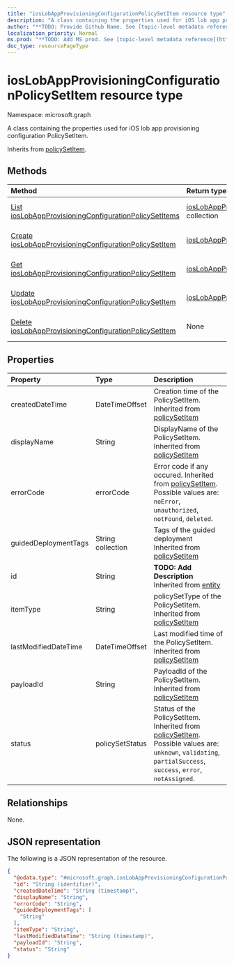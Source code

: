 ```yaml
---
title: "iosLobAppProvisioningConfigurationPolicySetItem resource type"
description: "A class containing the properties used for iOS lob app provisioning configuration PolicySetItem."
author: "**TODO: Provide Github Name. See [topic-level metadata reference](https://msgo.azurewebsites.net/add/document/guidelines/metadata.html#topic-level-metadata)**"
localization_priority: Normal
ms.prod: "**TODO: Add MS prod. See [topic-level metadata reference](https://msgo.azurewebsites.net/add/document/guidelines/metadata.html#topic-level-metadata)**"
doc_type: resourcePageType
---
```


# iosLobAppProvisioningConfigurationPolicySetItem resource type

Namespace: microsoft.graph



A class containing the properties used for iOS lob app provisioning configuration PolicySetItem.


Inherits from [policySetItem](../resources/policysetitem.md).

## Methods
|Method|Return type|Description|
|:---|:---|:---|
|[List iosLobAppProvisioningConfigurationPolicySetItems](../api/ioslobappprovisioningconfigurationpolicysetitem-list.md)|[iosLobAppProvisioningConfigurationPolicySetItem](../resources/ioslobappprovisioningconfigurationpolicysetitem.md) collection|Get a list of the [iosLobAppProvisioningConfigurationPolicySetItem](../resources/ioslobappprovisioningconfigurationpolicysetitem.md) objects and their properties.|
|[Create iosLobAppProvisioningConfigurationPolicySetItem](../api/ioslobappprovisioningconfigurationpolicysetitem-create.md)|[iosLobAppProvisioningConfigurationPolicySetItem](../resources/ioslobappprovisioningconfigurationpolicysetitem.md)|Create a new [iosLobAppProvisioningConfigurationPolicySetItem](../resources/ioslobappprovisioningconfigurationpolicysetitem.md) object.|
|[Get iosLobAppProvisioningConfigurationPolicySetItem](../api/ioslobappprovisioningconfigurationpolicysetitem-get.md)|[iosLobAppProvisioningConfigurationPolicySetItem](../resources/ioslobappprovisioningconfigurationpolicysetitem.md)|Read the properties and relationships of an [iosLobAppProvisioningConfigurationPolicySetItem](../resources/ioslobappprovisioningconfigurationpolicysetitem.md) object.|
|[Update iosLobAppProvisioningConfigurationPolicySetItem](../api/ioslobappprovisioningconfigurationpolicysetitem-update.md)|[iosLobAppProvisioningConfigurationPolicySetItem](../resources/ioslobappprovisioningconfigurationpolicysetitem.md)|Update the properties of an [iosLobAppProvisioningConfigurationPolicySetItem](../resources/ioslobappprovisioningconfigurationpolicysetitem.md) object.|
|[Delete iosLobAppProvisioningConfigurationPolicySetItem](../api/ioslobappprovisioningconfigurationpolicysetitem-delete.md)|None|Deletes an [iosLobAppProvisioningConfigurationPolicySetItem](../resources/ioslobappprovisioningconfigurationpolicysetitem.md) object.|

## Properties
|Property|Type|Description|
|:---|:---|:---|
|createdDateTime|DateTimeOffset|Creation time of the PolicySetItem. Inherited from [policySetItem](../resources/policysetitem.md)|
|displayName|String|DisplayName of the PolicySetItem. Inherited from [policySetItem](../resources/policysetitem.md)|
|errorCode|errorCode|Error code if any occured. Inherited from [policySetItem](../resources/policysetitem.md). Possible values are: `noError`, `unauthorized`, `notFound`, `deleted`.|
|guidedDeploymentTags|String collection|Tags of the guided deployment Inherited from [policySetItem](../resources/policysetitem.md)|
|id|String|**TODO: Add Description** Inherited from [entity](../resources/entity.md)|
|itemType|String|policySetType of the PolicySetItem. Inherited from [policySetItem](../resources/policysetitem.md)|
|lastModifiedDateTime|DateTimeOffset|Last modified time of the PolicySetItem. Inherited from [policySetItem](../resources/policysetitem.md)|
|payloadId|String|PayloadId of the PolicySetItem. Inherited from [policySetItem](../resources/policysetitem.md)|
|status|policySetStatus|Status of the PolicySetItem. Inherited from [policySetItem](../resources/policysetitem.md). Possible values are: `unknown`, `validating`, `partialSuccess`, `success`, `error`, `notAssigned`.|

## Relationships
None.

## JSON representation
The following is a JSON representation of the resource.
<!-- {
  "blockType": "resource",
  "keyProperty": "id",
  "@odata.type": "microsoft.graph.iosLobAppProvisioningConfigurationPolicySetItem",
  "baseType": "microsoft.graph.policySetItem",
  "openType": false
}
-->
``` json
{
  "@odata.type": "#microsoft.graph.iosLobAppProvisioningConfigurationPolicySetItem",
  "id": "String (identifier)",
  "createdDateTime": "String (timestamp)",
  "displayName": "String",
  "errorCode": "String",
  "guidedDeploymentTags": [
    "String"
  ],
  "itemType": "String",
  "lastModifiedDateTime": "String (timestamp)",
  "payloadId": "String",
  "status": "String"
}
```

